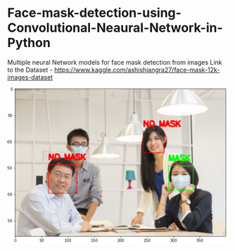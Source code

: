 # Face-mask-detection-using-Convolutional-Neaural-Network-in-Python
Multiple neural Network models for face mask detection from images
Link to the Dataset - https://www.kaggle.com/ashishjangra27/face-mask-12k-images-dataset

![output](https://github.com/johnykjose/Face-mask-detection-using-Convolutional-Neaural-Network-in-Python/blob/main/images/se_home.png?raw=true)
